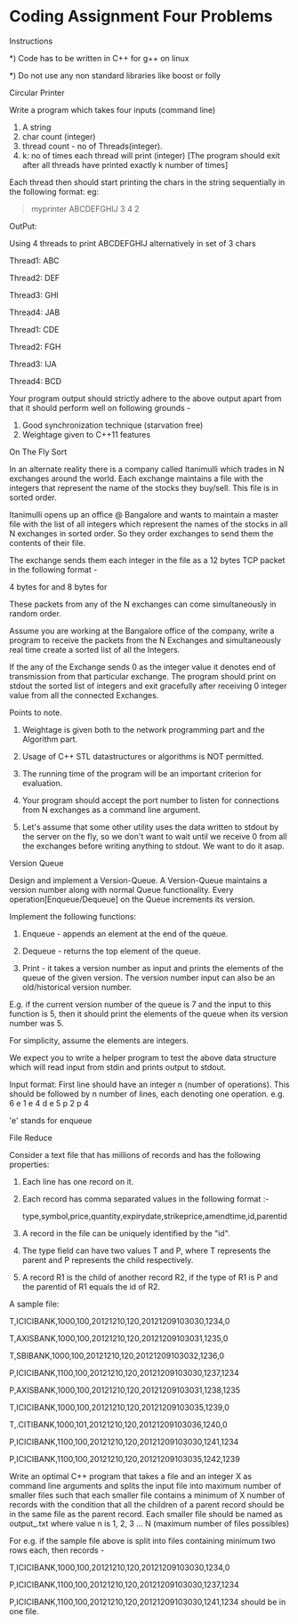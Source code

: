 # Coding Assignment Four Problems

Instructions

*) Code has to be written in C++ for g++ on linux

*) Do not use any non standard libraries like boost or folly

Circular Printer

Write a program which takes four inputs (command line)

1. A string
2. char count (integer)
3. thread count - no of Threads(integer).
4. k: no of times each thread will print (integer)
[The program should exit after all threads have printed exactly k number of
times]

Each thread then should start printing the chars in the string sequentially
in the following format:
  eg:

  > myprinter ABCDEFGHIJ 3 4 2

  OutPut:

  Using 4 threads to print ABCDEFGHIJ alternatively in set of 3 chars

Thread1: ABC

Thread2: DEF

Thread3: GHI

Thread4: JAB

Thread1: CDE

Thread2: FGH

Thread3: IJA

Thread4: BCD



Your program output should strictly adhere to the above output apart from
that it should perform well on following grounds -

1. Good synchronization technique (starvation free)
2. Weightage given to C++11 features


On The Fly Sort

In an alternate reality there is a company called Itanimulli which trades
in N exchanges around the world. Each exchange maintains a file with the
integers that represent the name of the stocks they buy/sell. This file is
in sorted order.

Itanimulli opens up an office @ Bangalore and wants to maintain a master
file with the list of all integers which represent the names of the stocks
in all N exchanges in sorted order. So they order exchanges to send them
the contents of their file.

The exchange sends them each integer in the file as a 12 bytes TCP packet
in the following format -

  <Exchange Number><Integer>

4 bytes for <Exchange Number> and 8 bytes for <Integer>

These packets from any of the N exchanges can come simultaneously in random
order.

Assume you are working at the Bangalore office of the company, write a
program to receive the packets from the N Exchanges and simultaneously real
time create a sorted list of all the Integers.

If the any of the Exchange sends 0 as the integer value it denotes end of
transmission from that particular exchange. The program should print on
stdout the sorted list of integers and exit gracefully after receiving 0
integer value from all the connected Exchanges.

Points to note.


1) Weightage is given both to the network programming part and the
Algorithm part.

2) Usage of C++ STL datastructures or algorithms is NOT permitted.

3) The running time of the program will be an important criterion for
evaluation.

4) Your program should accept the port number to listen for connections
from N exchanges as a command line argument.

5) Let's assume that some other utility uses the data written to stdout by
the server on the fly, so we don't want to wait until we receive 0 from all
the exchanges before writing anything to stdout. We want to do it asap.


Version Queue

Design and implement a Version-Queue. A Version-Queue maintains a version
number along with normal Queue functionality. Every
operation[Enqueue/Dequeue] on the Queue increments its version.

Implement the following functions:

1. Enqueue - appends an element at the end of the queue.

2. Dequeue - returns the top element of the queue.

3. Print - it takes a version number as input and prints the elements of
the queue of the given version. The version number input can also be an
old/historical version number.

E.g. if the current version number of the queue is 7 and the input to this
function is 5, then it should print the elements of the queue when its
version number was 5.

For simplicity, assume the elements are integers.

We expect you to write a helper program to test the above data structure
which will read input from stdin and prints output to stdout.

Input format:
First line should have an integer n (number of operations). This should be
followed by n number of lines, each denoting one operation.
e.g.
6
e 1
e 4
d
e 5
p 2
p 4

'e' stands for enqueue


File Reduce

Consider a text file that has millions of records and has the following
properties:

1. Each line has one record on it.

2. Each record has comma separated values in the following format :-

     type,symbol,price,quantity,expirydate,strikeprice,amendtime,id,parentid

3. A record in the file can be uniquely identified by the "id".

4. The type field can have two values T and P, where T represents the
parent and P represents the child respectively.

5. A record R1 is the child of another record R2, if the type of R1 is P
and the parentid of R1 equals the id of R2.

A sample file:

T,ICICIBANK,1000,100,20121210,120,20121209103030,1234,0

T,AXISBANK,1000,100,20121210,120,20121209103031,1235,0

T,SBIBANK,1000,100,20121210,120,20121209103032,1236,0

P,ICICIBANK,1100,100,20121210,120,20121209103030,1237,1234

P,AXISBANK,1000,100,20121210,120,20121209103031,1238,1235

T,ICICIBANK,1000,100,20121210,120,20121209103035,1239,0

T,.CITIBANK,1000,101,20121210,120,20121209103036,1240,0

P,ICICIBANK,1100,100,20121210,120,20121209103030,1241,1234

P,ICICIBANK,1100,100,20121210,120,20121209103035,1242,1239

Write an optimal C++ program that takes a file and an integer X as command
line arguments and splits the input file into maximum number of smaller
files such that each smaller file contains a minimum of X number of records
with the condition that all the children of a parent record should be in
the same file as the parent record. Each smaller file should be named as
output_<n>.txt where value n is  1, 2, 3 ... N (maximum number of files
possibles)

For e.g. if the sample file above is split into files containing minimum
two rows each, then records -

T,ICICIBANK,1000,100,20121210,120,20121209103030,1234,0

P,ICICIBANK,1100,100,20121210,120,20121209103030,1237,1234

P,ICICIBANK,1100,100,20121210,120,20121209103030,1241,1234
should be in one file.
